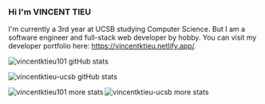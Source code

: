 ### Hi I'm VINCENT TIEU

I'm currently a 3rd year at UCSB studying Computer Science. But I am a software engineer and full-stack web developer by hobby. You can visit my developer portfolio here: <a href="https://vincentktieu.netlify.app/" rel="noreferrer" target="_blank">https://vincentktieu.netlify.app/</a>.

<p>
<img alt="vincentktieu101 gitHub stats" src="https://github-readme-stats.codestackr.vercel.app/api?username=vincentktieu101&show_icons=true&hide_border=true&hide=stars&count_private=true&theme=tokyonight&include_all_commits=true"/>
</p>

<p>
<img alt="vincentktieu-ucsb gitHub stats" src="https://github-readme-stats.codestackr.vercel.app/api?username=vincentktieu-ucsb&show_icons=true&hide_border=true&hide=stars&count_private=true&theme=tokyonight&include_all_commits=true"/>
</p>

<div><img align="left" src="https://github-readme-stats.vercel.app/api/top-langs?username=vincentktieu101&show_icons=true&theme=tokyonight&locale=en&layout=compact" alt="vincentktieu101 more stats" /></p>

<p><img align="left" src="https://github-readme-stats.vercel.app/api/top-langs?username=vincentktieu-ucsb&show_icons=true&theme=tokyonight&locale=en&layout=compact" alt="vincentktieu-ucsb more stats" /></p>
</div>
